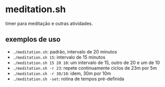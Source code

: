 # meditation.sh
timer para meditação e outras atividades.

## exemplos de uso
- `./meditation.sh`: padrão, intervalo de 20 minutos
- `./meditation.sh 15`: intervalo de 15 minutos
- `./meditation.sh 15 20 10`: um intervalo de 15, outro de 20 e um de 10
- `./meditation.sh -r 23`: repete continuamente ciclos de 23m por 5m
- `./meditation.sh -r 30/10`: idem, 30m por 10m
- `./meditation.sh -set`: rotina de tempos pré-definida
